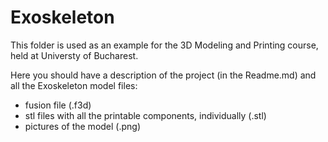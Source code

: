 # Exoskeleton

This folder is used as an example for the 3D Modeling and Printing course, held at Universty of Bucharest.

Here you should have a description of the project (in the Readme.md) and all the Exoskeleton model files:
- fusion file (.f3d)
- stl files with all the printable components, individually (.stl)
- pictures of the model (.png)
